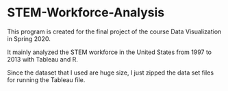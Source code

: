 # STEM-Workforce-Analysis


This program is created for the final project of the course Data Visualization in Spring 2020. 

It mainly analyzed the STEM workforce in the United States from 1997 to 2013 with Tableau and R. 

Since the dataset that I used are huge size, I just zipped the data set files for running the Tableau file. 
